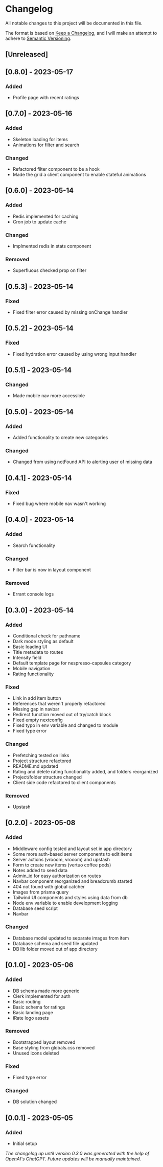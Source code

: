 # Changelog

All notable changes to this project will be documented in this file.

The format is based on [Keep a Changelog](https://keepachangelog.com/en/1.0.0/),
and I will make an attempt to adhere to [Semantic Versioning](https://semver.org/spec/v2.0.0.html).

## [Unreleased]

## [0.8.0] - 2023-05-17

### Added
- Profile page with recent ratings

## [0.7.0] - 2023-05-16

### Added

- Skeleton loading for items
- Animations for filter and search

### Changed

- Refactored filter component to be a hook
- Made the grid a client component to enable stateful animations

## [0.6.0] - 2023-05-14

### Added

- Redis implemented for caching
- Cron job to update cache

### Changed

- Implmented redis in stats component

### Removed

- Superfluous checked prop on filter

## [0.5.3] - 2023-05-14

### Fixed

- Fixed filter error caused by missing onChange handler

## [0.5.2] - 2023-05-14

### Fixed

- Fixed hydration error caused by using wrong input handler

## [0.5.1] - 2023-05-14

### Changed
- Made mobile nav more accessible

## [0.5.0] - 2023-05-14

### Added
- Added functionality to create new categories

### Changed
- Changed from using notFound API to alerting user of missing data

## [0.4.1] - 2023-05-14

### Fixed
- Fixed bug where mobile nav wasn't working

## [0.4.0] - 2023-05-14

### Added
- Search functionality

### Changed
- Filter bar is now in layout component

### Removed
- Errant console logs

## [0.3.0] - 2023-05-14

### Added
- Conditional check for pathname
- Dark mode styling as default
- Basic loading UI
- Title metadata to routes
- Intensity field
- Default template page for nespresso-capsules category
- Mobile navigation
- Rating functionality

### Fixed
- Link in add item button
- References that weren't properly refactored
- Missing gap in navbar
- Redirect function moved out of try/catch block
- Fixed empty nextconfig
- Fixed typo in env variable and changed to module
- Fixed type error

### Changed
- Prefetching tested on links
- Project structure refactored
- README.md updated
- Rating and delete rating functionality added, and folders reorganized
- Project/folder structure changed
- Client side code refactored to client components

### Removed
- Upstash

## [0.2.0] - 2023-05-08

### Added
- Middleware config tested and layout set in app directory
- Some more auth-based server components to edit items
- Server actions (vrooom, vrooom) and upstash
- Form to create new items (vertuo coffee pods)
- Notes added to seed data
- Admin_id for easy authorization on routes
- Navbar component reorganized and breadcrumb started
- 404 not found with global catcher
- Images from prisma query
- Tailwind UI components and styles using data from db
- Node env variable to enable development logging
- Database seed script
- Navbar

### Changed
- Database model updated to separate images from item
- Database schema and seed file updated
- DB lib folder moved out of app directory

## [0.1.0] - 2023-05-06

### Added
- DB schema made more generic
- Clerk implemented for auth
- Basic routing
- Basic schema for ratings
- Basic landing page
- iRate logo assets

### Removed
- Bootstrapped layout removed
- Base styling from globals.css removed
- Unused icons deleted

### Fixed
- Fixed type error

### Changed
- DB solution changed

## [0.0.1] - 2023-05-05

### Added
- Initial setup

*The changelog up until version 0.3.0 was generated with the help of OpenAI's ChatGPT. Future updates will be manually maintained.*
